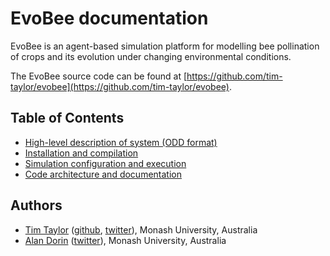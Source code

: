 # EvoBee documentation

EvoBee is an agent-based simulation platform for modelling bee pollination of crops and its evolution under changing environmental conditions.

The EvoBee source code can be found at [https://github.com/tim-taylor/evobee](https://github.com/tim-taylor/evobee).

## Table of Contents
- [High-level description of system (ODD format)](evobee-odd.md)
- [Installation and compilation](evobee-install.md)
- [Simulation configuration and execution](evobee-config.html)
- [Code architecture and documentation](evobee-architecture.html)

## Authors
* [Tim Taylor](http://timt.co) ([github](https://github.com/tim-taylor), [twitter](https://twitter.com/drtimt)), Monash University, Australia
* [Alan Dorin](https://research.monash.edu/en/persons/alan-dorin) ([twitter](https://twitter.com/NRGBunny1)), Monash University, Australia
<!--stackedit_data:
eyJoaXN0b3J5IjpbLTYyOTM3OTgyLC0yMDI1OTk3MjE0LC00Mj
QxMzU2MzQsLTE1NTcyNzY3NzQsLTE4MjU5NTQ4NzgsLTEwNDMy
MDA0MDcsLTk5OTk1OTU1NCwtMTc5ODA4NjY1OCwtMTQ5ODg3OT
MxNywtNzk1MjA4Mjc4LC0xMTUwNTI5MjI1XX0=
-->